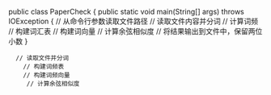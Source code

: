  public class PaperCheck {
     public static void main(String[] args) throws IOException {
            // 从命令行参数读取文件路径
            // 读取文件内容并分词
            // 计算词频
            // 构建词汇表
            // 构建词向量
            // 计算余弦相似度
            // 将结果输出到文件中，保留两位小数
     }





      // 读取文件并分词
        // 构建词频表
        // 构建词频向量
         // 计算余弦相似度
